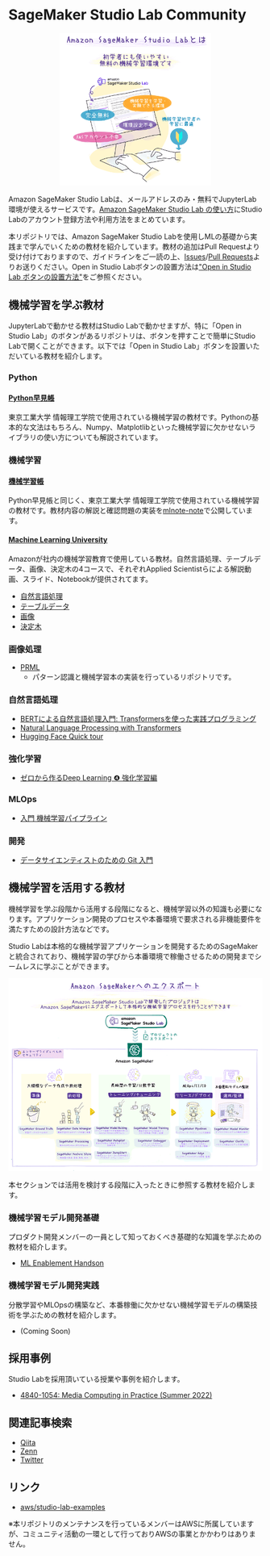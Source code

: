 # SageMaker Studio Lab Community

<p align="center">
  <img src="./images/what_is_studio_lab.png" width="300px">
</p>

Amazon SageMaker Studio Labは、メールアドレスのみ・無料でJupyterLab環境が使えるサービスです。[Amazon SageMaker Studio Lab の使い方](./README_usage.md)にStudio Labのアカウント登録方法や利用方法をまとめています。

本リポジトリでは、Amazon SageMaker Studio Labを使用しMLの基礎から実践まで学んでいくための教材を紹介しています。教材の追加はPull Requestより受け付けておりますので、ガイドラインをご一読の上、[Issues](https://github.com/aws-studiolab-jp/awesome-studio-lab-jp/issues)/[Pull Requests](https://github.com/aws-studiolab-jp/awesome-studio-lab-jp/pulls)よりお送りください。Open in Studio Labボタンの設置方法は["Open in Studio Lab ボタンの設置方法"](./README_button.md)をご参照ください。

## 機械学習を学ぶ教材

JupyterLabで動かせる教材はStudio Labで動かせますが、特に「Open in Studio Lab」のボタンがあるリポジトリは、ボタンを押すことで簡単にStudio Labで開くことができます。以下では「Open in Studio Lab」ボタンを設置いただいている教材を紹介します。

### Python

#### [Python早見帳](https://chokkan.github.io/python/index.html)

東京工業大学 情報理工学院で使用されている機械学習の教材です。Pythonの基本的な文法はもちろん、Numpy、Matplotlibといった機械学習に欠かせないライブラリの使い方についても解説されています。

### 機械学習

#### [機械学習帳](https://chokkan.github.io/mlnote/index.html)

Python早見帳と同じく、東京工業大学 情報理工学院で使用されている機械学習の教材です。教材内容の解説と確認問題の実装を[mlnote-note](https://github.com/icoxfog417/mlnote-note)で公開しています。

#### [Machine Learning University](https://aws.amazon.com/jp/machine-learning/mlu/)

Amazonが社内の機械学習教育で使用している教材。自然言語処理、テーブルデータ、画像、決定木の4コースで、それぞれApplied Scientistらによる解説動画、スライド、Notebookが提供されてます。

* [自然言語処理](https://github.com/aws-samples/aws-machine-learning-university-accelerated-nlp)
* [テーブルデータ](https://github.com/aws-samples/aws-machine-learning-university-accelerated-tab)
* [画像](https://github.com/aws-samples/aws-machine-learning-university-accelerated-cv) 
* [決定木](https://github.com/aws-samples/aws-machine-learning-university-dte)

### 画像処理

* [PRML](https://github.com/ctgk/PRML)
  * パターン認識と機械学習本の実装を行っているリポジトリです。

### 自然言語処理

* [BERTによる自然言語処理入門: Transformersを使った実践プログラミング](https://github.com/stockmarkteam/bert-book)
* [Natural Language Processing with Transformers](https://github.com/manuelyhvh/nlp-with-transformers)
* [Hugging Face Quick tour](https://huggingface.co/docs/transformers/quicktour)

### 強化学習

* [ゼロから作るDeep Learning ❹ 強化学習編](https://github.com/oreilly-japan/deep-learning-from-scratch-4)

### MLOps

* [入門 機械学習パイプライン](https://github.com/oreilly-japan/building-ml-pipelines-ja)

### 開発

* [データサイエンティストのための Git 入門](https://aws.amazon.com/jp/builders-flash/202207/git-introduction-for-data-schientist/?awsf.filter-name=*all)


## 機械学習を活用する教材

機械学習を学ぶ段階から活用する段階になると、機械学習以外の知識も必要になります。アプリケーション開発のプロセスや本番環境で要求される非機能要件を満たすための設計方法などです。

Studio Labは本格的な機械学習アプリケーションを開発するためのSageMakerと統合されており、機械学習の学びから本番環境で稼働させるための開発までシームレスに学ぶことができます。

![studio_lab_to_sagemaker.png](./images/studio_lab_to_sagemaker.png)

本セクションでは活用を検討する段階に入ったときに参照する教材を紹介します。

### 機械学習モデル開発基礎

プロダクト開発メンバーの一員として知っておくべき基礎的な知識を学ぶための教材を紹介します。

* [ML Enablement Handson](https://github.com/aws-samples/aws-ml-enablement-handson)

### 機械学習モデル開発実践

分散学習やMLOpsの構築など、本番稼働に欠かせない機械学習モデルの構築技術を学ぶための教材を紹介します。

* (Coming Soon)

## 採用事例

Studio Labを採用頂いている授業や事例を紹介します。

* [4840-1054: Media Computing in Practice (Summer 2022)](https://media-comp.github.io/2022/)


## 関連記事検索

* [Qiita](https://qiita.com/tags/sagemakerstudiolab)
* [Zenn](https://zenn.dev/topics/sagemaker)
* [Twitter](https://twitter.com/search?q=lang%3Aja%20SageMaker%20Studio%20Lab&src=typed_query&f=live)

## リンク

* [aws/studio-lab-examples](https://github.com/aws/studio-lab-examples)

※本リポジトリのメンテナンスを行っているメンバーはAWSに所属していますが、コミュニティ活動の一環として行っておりAWSの事業とかかわりはありません。
